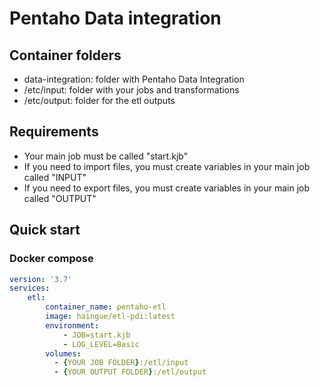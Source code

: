 # Pentaho Data integration

## Container folders
  - data-integration: folder with Pentaho Data Integration
  - /etc/input: folder with your jobs and transformations 
  - /etc/output: folder for the etl outputs

## Requirements
- Your main job must be called "start.kjb"
- If you need to import files, you must create variables in your main job called "INPUT"
- If you need to export files, you must create variables in your main job called "OUTPUT"

## Quick start
### Docker compose
```yaml
version: '3.7'
services:
    etl:
        container_name: pentaho-etl
        image: haingue/etl-pdi:latest
        environment:
            - JOB=start.kjb
            - LOG_LEVEL=Basic
        volumes:
          - {YOUR JOB FOLDER}:/etl/input
          - {YOUR OUTPUT FOLDER}:/etl/output
```